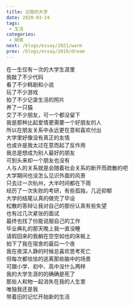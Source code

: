 ```yaml
---
title: 记我的大学
date: 2020-03-24
tags: 
 - 生活
categories:
 - 随笔
next: /blogs/essay/2021/warm
prev: /blogs/essay/2019/dream
---
```


在一生仅有一次的大学生涯里  
我敲了不少代码  
看了不少韩剧和小说  
玩了不少游戏  
拍了不少记录生活的照片  
养了一只猫  
交了不少朋友，可一个都没留下  
我是那种比起爱情更需要一个好朋友的人  
所以在朋友关系中永远更在意和喜欢付出  
大学里好像没有真正的友情  
也或许是我太过在意而起了反作用  
我总是想成为别人最好的朋友  
可到头来却一个朋友也没有  
人与人的关系就是会随着社会关系的断开而疏散的吧  
大学期间也没怎么见识外面的风景     
只去过一次杭州，大半时间都在下雨  
经历了一次失败的考研，有些孤独，几近抑郁  
大学的结尾认真的做完了毕设  
松散的答辩让我对自己的那份认真有些失望  
也有过几次紧张的面试  
最终也找了份能说服自己的工作  
毕业典礼的那天晚上我一直没睡  
请假回来的我躺在空空如也的床板上  
拍下了我在宿舍的最后一个夜  
我在夜深人静的时候总喜欢思考死亡  
但每次都怯怯的逃离那些脑中的场景  
可跟小学、初中、高中没什么两样  
我的大学生涯的的确确是死了  
那些人和物一起消失在我的人生里  
唯独我还是我  
带着旧的记忆开始新的生活
